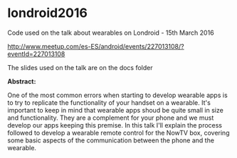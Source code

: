 # londroid2016
Code used on the talk about wearables on Londroid - 15th March 2016 

http://www.meetup.com/es-ES/android/events/227013108/?eventId=227013108

The slides used on the talk are on the docs folder

<b>Abstract:</b>

One of the most common errors when starting to develop wearable apps is to try to replicate the functionality of your handset on a wearable. It's important to keep in mind that wearable apps shoud be quite small in size and functionality. They are a complement for your phone and we must develop our apps keeping this premise. In this talk I'll explain the process followed to develop a wearable remote control for the NowTV box, covering some basic aspects of the communication between the phone and the wearable. 
